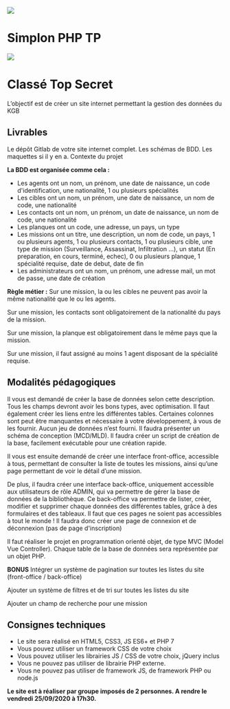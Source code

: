 ![](https://i.imgur.com/XFvRaaO.png)
# Simplon PHP TP
![](https://i.imgur.com/8bY94NU.jpg)

# Classé Top Secret
L’objectif est de créer un site internet permettant la gestion des données du KGB

## Livrables
Le dépôt Gitlab de votre site internet complet. Les schémas de BDD. Les maquettes si il y en a.
Contexte du projet

**La BDD est organisée comme cela :**
* Les agents ont un nom, un prénom, une date de naissance, un code d'identification, une nationalité, 1 ou plusieurs spécialités
* Les cibles ont un nom, un prénom, une date de naissance, un nom de code, une nationalité
* Les contacts ont un nom, un prénom, un date de naissance, un nom de code, une nationalité
* Les planques ont un code, une adresse, un pays, un type
* Les missions ont un titre, une description, un nom de code, un pays, 1 ou plusieurs agents, 1 ou plusieurs contacts, 1 ou plusieurs cible, une type de mission (Surveillance, Assassinat, Infiltration …), un statut (En preparation, en cours, terminé, echec), 0 ou plusieurs planque, 1 spécialité requise, date de debut, date de fin
* Les administrateurs ont un nom, un prénom, une adresse mail, un mot de passe, une date de création

**Règle métier :**
Sur une mission, la ou les cibles ne peuvent pas avoir la même nationalité que le ou les agents.

Sur une mission, les contacts sont obligatoirement de la nationalité du pays de la mission.

Sur une mission, la planque est obligatoirement dans le même pays que la mission.

Sur une mission, il faut assigné au moins 1 agent disposant de la spécialité requise.

## Modalités pédagogiques
Il vous est demandé de créer la base de données selon cette description. Tous les champs devront avoir les bons types, avec optimisation. Il faut également créer les liens entre les différentes tables. Certaines colonnes sont peut être manquantes et nécessaire à votre développement, à vous de les fournir. Aucun jeu de données n’est fourni. Il faudra présenter un schéma de conception (MCD/MLD). Il faudra créer un script de création de la base, facilement exécutable pour une création rapide.

Il vous est ensuite demandé de créer une interface front-office, accessible à tous, permettant de consulter la liste de toutes les missions, ainsi qu’une page permettant de voir le détail d’une mission.

De plus, il faudra créer une interface back-office, uniquement accessible aux utilisateurs de rôle ADMIN, qui va permettre de gérer la base de données de la bibliothèque. Ce back-office va permettre de lister, créer, modifier et supprimer chaque données des différentes tables, grâce à des formulaires et des tableaux. Il faut que ces pages ne soient pas accessibles à tout le monde ! Il faudra donc créer une page de connexion et de déconnexion (pas de page d'inscription)

Il faut réaliser le projet en programmation orienté objet, de type MVC (Model Vue Controller). Chaque table de la base de données sera représentée par un objet PHP.

__BONUS__
Intégrer un système de pagination sur toutes les listes du site (front-office / back-office)

Ajouter un système de filtres et de tri sur toutes les listes du site

Ajouter un champ de recherche pour une mission

## Consignes techniques
* Le site sera réalisé en HTML5, CSS3, JS ES6+ et PHP 7
* Vous pouvez utiliser un framework CSS de votre choix
* Vous pouvez utiliser les librairies JS / CSS de votre choix, jQuery inclus
* Vous ne pouvez pas utiliser de librairie PHP externe.
* Vous ne pouvez pas utiliser de framework JS, de framework PHP ou node.js

**Le site est à réaliser par groupe imposés de 2 personnes. A rendre le vendredi 25/09/2020 à 17h30.**
